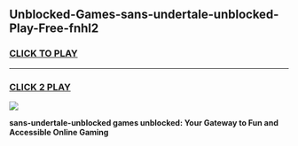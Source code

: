 
## Unblocked-Games-sans-undertale-unblocked-Play-Free-fnhl2
<h3>
<a href="https://premium76.site?title=sans-undertale-unblocked&ref=12A">CLICK TO PLAY</a></h3>
<hr>

<h3>
<a href="https://premium76.site?title=sans-undertale-unblocked&ref=12A">CLICK 2 PLAY</a>
  
</h3>

<a href="https://premium76.site?title=sans-undertale-unblocked&ref=12A"><img src="https://clearcache.store/games.png"></a>


**sans-undertale-unblocked games unblocked: Your Gateway to Fun and Accessible Online Gaming**
